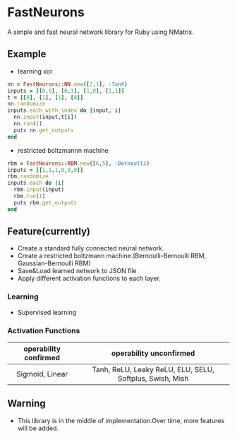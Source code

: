 # FastNeurons
A simple and fast neural network library for Ruby using NMatrix.
## Example
- learning xor
```ruby
nn = FastNeurons::NN.new([2,1], :Tanh)
inputs = [[0,0], [0,1], [1,0], [1,1]]
t = [[0], [1], [1], [0]]
nn.randomize
inputs.each_with_index do |input, i|
  nn.input(input,t[i])
  nn.run(1)
  puts nn.get_outputs
end
```

- restricted boltzmannn machine
```ruby
rbm = FastNeurons::RBM.new([6,5], :Bernoulli)
inputs = [[1,1,1,0,0,0]]
rbm.randomize
inputs.each do |i|
  rbm.input(input)
  rbm.run(1)
  puts rbm.get_outputs
end
```
## Feature(currently)
- Create a standard fully connected neural network.
- Create a restricted boltzmann machine.(Bernoulli-Bernoulli RBM, Gaussian-Bernoulli RBM)
- Save&Load learned network to JSON file
- Apply different activation functions to each layer.

### Learning
- Supervised learning

### Activation Functions
|  operability confirmed |  operability unconfirmed  |
| :----: | :----: |
|  Sigmoid, Linear  |  Tanh, ReLU, Leaky ReLU, ELU, SELU, Softplus, Swish, Mish  |

## Warning
- This library is in the middle of implementation.Over time, more features will be added.
